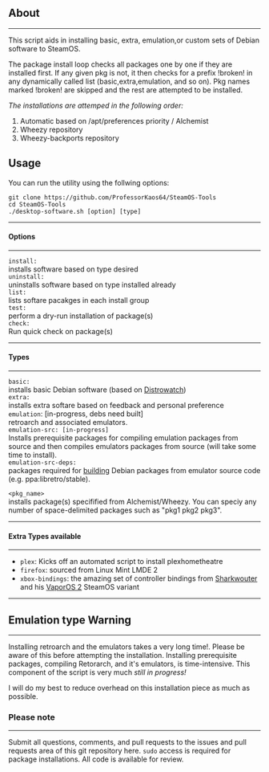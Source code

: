 ## About
***
This script aids in installing basic, extra, emulation,or custom 
sets of Debian software to SteamOS. 

The package install loop checks all packages one by one if they are installed first. 
If any given pkg is not, it then checks for a prefix !broken! in any dynamically called list
(basic,extra,emulation, and so on). Pkg names marked !broken! are skipped and the rest are attempted to be installed. 

*The installations are attemped in the following order:*

1. Automatic based on /apt/preferences priority / Alchemist
2. Wheezy repository
3. Wheezy-backports repository

## Usage

You can run the utility using the follwing options:

```
git clone https://github.com/ProfessorKaos64/SteamOS-Tools
cd SteamOS-Tools
./desktop-software.sh [option] [type]
```

***
#### Options
***
`install:`   
installs software based on type desired  
`uninstall:`   
uninstalls software based on type installed already  
`list:`   
lists softare pacakges in each install group  
`test:`     
perform a dry-run installation of package(s)   
`check:`     
Run quick check on package(s)  

***
#### Types
***
`basic:`  
installs basic Debian software (based on [Distrowatch](http://distrowatch.com/table.php?distribution=debian))  
`extra:`  
installs extra softare based on feedback and personal preference  
`emulation`: [in-progress, debs need built]         
retroarch and associated emulators.      
`emulation-src: [in-progress]`            
Installs prerequisite packages for compiling emulation packages from source and then compiles emulators packages from source (will take some time to install).       
`emulation-src-deps:`          
packages required for [building](https://wiki.debian.org/CreatePackageFromPPA) Debian packages from emulator source code (e.g. ppa:libretro/stable).  

`<pkg_name>`   
installs package(s) specifified from Alchemist/Wheezy. You can speciy any number of space-delimited packages such as "pkg1 pkg2 pkg3".  

***
#### Extra Types available
***
- `plex`: Kicks off an automated script to install plexhometheatre
- `firefox`: sourced from Linux Mint LMDE 2
- `xbox-bindings`: the amazing set of controller bindings from [Sharkwouter](https://github.com/sharkwouter) and his [VaporOS 2](https://steamcommunity.com/groups/steamuniverse/discussions/1/612823460253620427/) SteamOS variant

***
## Emulation type Warning
***
Installing retroarch and the emulators takes a very long time!. Please be aware of this before attempting the installation. Installing prerequisite packages, compiling Retorarch, and it's emulators, is time-intensive. This component of the script is very much *still in progress!* 

I will do my best to reduce overhead on this installation piece as much as possible.

### Please note
***

Submit all questions, comments, and pull requests to the issues and pull requests area of this git repository here. `sudo` access is required for package installations. All code is available for review.
